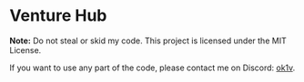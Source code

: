 # Venture Hub

**Note:** Do not steal or skid my code. This project is licensed under the MIT License.

If you want to use any part of the code, please contact me on Discord: [ok1v](https://discord.com/users/ok1v).
